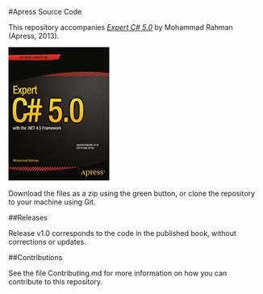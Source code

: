 #Apress Source Code

This repository accompanies [*Expert C# 5.0*](http://www.apress.com/9781430248606) by Mohammad Rahman (Apress, 2013).

![Cover image](9781430248606.jpg)

Download the files as a zip using the green button, or clone the repository to your machine using Git.

##Releases

Release v1.0 corresponds to the code in the published book, without corrections or updates.

##Contributions

See the file Contributing.md for more information on how you can contribute to this repository.
